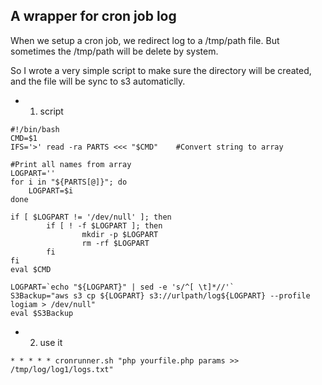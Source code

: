 <!--
Categories = ["Development", "GoLang"]
Description = ""
Tags = ["Development", "golang"]
date = "2017-11-16T10:47:31-08:00"
menu = "main"
title = "cron job runner"
-->

## A wrapper for cron job log

When we setup a cron job, we redirect log to a /tmp/path file. But sometimes the /tmp/path will be delete by system. 

So I wrote a very simple script to make sure the directory will be created, and the file will be sync to s3 automaticlly.
 
* 1. script

```shell
#!/bin/bash
CMD=$1
IFS='>' read -ra PARTS <<< "$CMD"    #Convert string to array

#Print all names from array
LOGPART=''
for i in "${PARTS[@]}"; do
    LOGPART=$i
done

if [ $LOGPART != '/dev/null' ]; then
        if [ ! -f $LOGPART ]; then
                mkdir -p $LOGPART
                rm -rf $LOGPART
        fi
fi
eval $CMD

LOGPART=`echo "${LOGPART}" | sed -e 's/^[ \t]*//'`
S3Backup="aws s3 cp ${LOGPART} s3://urlpath/log${LOGPART} --profile logiam > /dev/null"
eval $S3Backup
```

* 2. use it

```shell
* * * * * cronrunner.sh "php yourfile.php params >> /tmp/log/log1/logs.txt"
```
